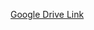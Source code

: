 [Google Drive Link](https://docs.google.com/presentation/d/1NL9AaIMqxqzgGU8CKGRjRHVvBA-Z_9G4/edit?usp=drive_link&ouid=117823460167676273783&rtpof=true&sd=true)

